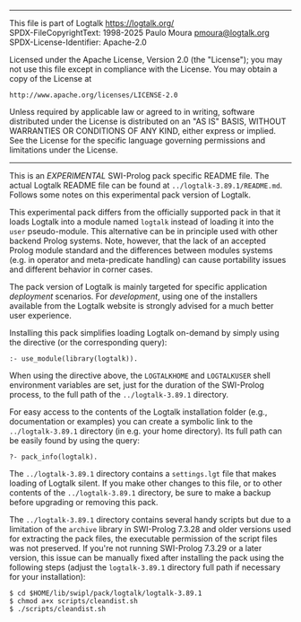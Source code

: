 ________________________________________________________________________

This file is part of Logtalk <https://logtalk.org/>  
SPDX-FileCopyrightText: 1998-2025 Paulo Moura <pmoura@logtalk.org>  
SPDX-License-Identifier: Apache-2.0

Licensed under the Apache License, Version 2.0 (the "License");
you may not use this file except in compliance with the License.
You may obtain a copy of the License at

    http://www.apache.org/licenses/LICENSE-2.0

Unless required by applicable law or agreed to in writing, software
distributed under the License is distributed on an "AS IS" BASIS,
WITHOUT WARRANTIES OR CONDITIONS OF ANY KIND, either express or implied.
See the License for the specific language governing permissions and
limitations under the License.
________________________________________________________________________


This is an *EXPERIMENTAL* SWI-Prolog pack specific README file. The actual
Logtalk README file can be found at `../logtalk-3.89.1/README.md`. Follows
some notes on this experimental pack version of Logtalk.

This experimental pack differs from the officially supported pack in that
it loads Logtalk into a module named `logtalk` instead of loading it into
the `user` pseudo-module. This alternative can be in principle used with
other backend Prolog systems. Note, however, that the lack of an accepted
Prolog module standard and the differences between modules systems (e.g.
in operator and meta-predicate handling) can cause portability issues and
different behavior in corner cases.

The pack version of Logtalk is mainly targeted for specific application
*deployment* scenarios. For *development*, using one of the installers
available from the Logtalk website is strongly advised for a much better
user experience.

Installing this pack simplifies loading Logtalk on-demand by simply
using the directive (or the corresponding query):

	:- use_module(library(logtalk)).

When using the directive above, the `LOGTALKHOME` and `LOGTALKUSER`
shell environment variables are set, just for the duration of the
SWI-Prolog process, to the full path of the `../logtalk-3.89.1`
directory.

For easy access to the contents of the Logtalk installation folder
(e.g., documentation or examples) you can create a symbolic link to the
`../logtalk-3.89.1` directory (in e.g. your home directory). Its full
path can be easily found by using the query:

	?- pack_info(logtalk).

The `../logtalk-3.89.1` directory contains a `settings.lgt` file that
makes loading of Logtalk silent. If you make other changes to this file,
or to other contents of the `../logtalk-3.89.1` directory, be sure to
make a backup before upgrading or removing this pack.

The `../logtalk-3.89.1` directory contains several handy scripts but due
to a limitation of the `archive` library in SWI-Prolog 7.3.28 and older
versions used for extracting the pack files, the executable permission
of the script files was not preserved. If you're not running SWI-Prolog
7.3.29 or a later version, this issue can be manually fixed after installing
the pack using the following steps (adjust the `logtalk-3.89.1` directory
full path if necessary for your installation):

	$ cd $HOME/lib/swipl/pack/logtalk/logtalk-3.89.1
	$ chmod a+x scripts/cleandist.sh
	$ ./scripts/cleandist.sh
